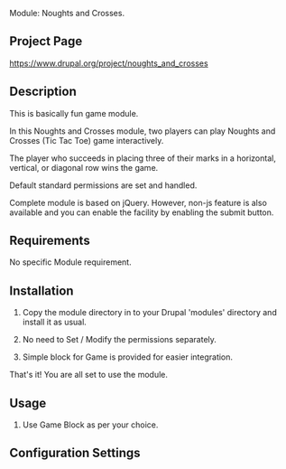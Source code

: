Module: Noughts and Crosses.

Project Page
-------------
https://www.drupal.org/project/noughts_and_crosses


Description
------------
This is basically fun game module.

In this Noughts and Crosses module, two players can play
Noughts and Crosses (Tic Tac Toe) game interactively.

The player who succeeds in placing three of their marks 
in a horizontal, vertical, or diagonal row wins the game.

Default standard permissions are set and handled.

Complete module is based on jQuery. However, non-js 
feature is also available and you can enable the facility by enabling
the submit button.


Requirements
------------
No specific Module requirement.


Installation
------------
1. Copy the module directory in to your Drupal 'modules' directory and 
install it as usual.

2. No need to Set / Modify the permissions separately.

3. Simple block for Game is provided for easier integration.

That's it! You are all set to use the module.


Usage
-----
1. Use Game Block as per your choice.


Configuration Settings
----------------------

